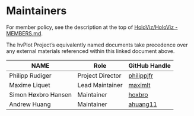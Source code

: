 # Maintainers

For member policy, see the description at the top of [HoloViz/HoloViz - MEMBERS.md](https://github.com/holoviz/holoviz/blob/hvplot-gov/doc/governance/project-docs/MEMBERS.md).


The hvPlot Project’s equivalently named documents take precedence over any external materials referenced within this linked document above.


| **NAME** | **Role** | **GitHub Handle** |
| --- | --- | --- |
| Philipp Rudiger | Project Director | [philippjfr](https://github.com/philippjfr) |
| Maxime Liquet | Lead Maintainer | [maximlt](https://github.com/maximlt) |
| Simon Høxbro Hansen | Maintainer | [hoxbro](https://github.com/hoxbro) |
| Andrew Huang | Maintainer | [ahuang11](https://github.com/ahuang11) |
